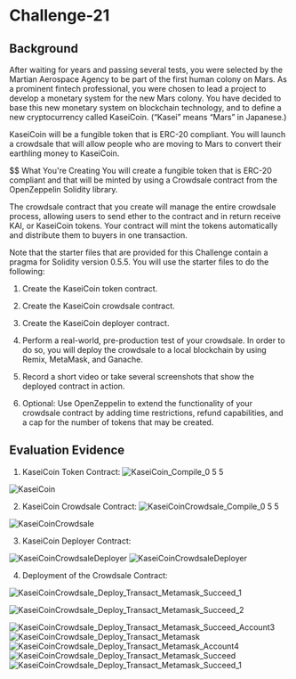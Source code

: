 # Challenge-21

## Background
After waiting for years and passing several tests, you were selected by the Martian Aerospace Agency to be part of the first human colony on Mars. As a prominent fintech professional, you were chosen to lead a project to develop a monetary system for the new Mars colony. You have decided to base this new monetary system on blockchain technology, and to define a new cryptocurrency called KaseiCoin. (“Kasei” means “Mars” in Japanese.)

KaseiCoin will be a fungible token that is ERC-20 compliant. You will launch a crowdsale that will allow people who are moving to Mars to convert their earthling money to KaseiCoin.

$$ What You're Creating
You will create a fungible token that is ERC-20 compliant and that will be minted by using a Crowdsale contract from the OpenZeppelin Solidity library.

The crowdsale contract that you create will manage the entire crowdsale process, allowing users to send ether to the contract and in return receive KAI, or KaseiCoin tokens. Your contract will mint the tokens automatically and distribute them to buyers in one transaction.

Note that the starter files that are provided for this Challenge contain a pragma for Solidity version 0.5.5. You will use the starter files to do the following:

  1. Create the KaseiCoin token contract.

  2. Create the KaseiCoin crowdsale contract.

  3. Create the KaseiCoin deployer contract.

  4. Perform a real-world, pre-production test of your crowdsale. In order to do so, you will deploy the crowdsale to a local blockchain by using Remix, MetaMask, and Ganache.

  5. Record a short video or take several screenshots that show the deployed contract in action.

  6. Optional: Use OpenZeppelin to extend the functionality of your crowdsale contract by adding time restrictions, refund capabilities, and a cap for the number of tokens that may be created.

## Evaluation Evidence

  1. KaseiCoin Token Contract: 
  ![KaseiCoin_Compile_0 5 5](https://user-images.githubusercontent.com/103230949/190037456-bb41b098-5d64-44d7-b1e7-d8c9d23cd761.png)

  ![KaseiCoin](https://user-images.githubusercontent.com/103230949/190037604-62746ce8-acb9-4c52-938a-58d7cd317233.png)

  2. KaseiCoin Crowdsale Contract:
  ![KaseiCoinCrowdsale_Compile_0 5 5](https://user-images.githubusercontent.com/103230949/190037494-1e25d6ce-8fe3-481d-920e-b669d191bd66.png)

  ![KaseiCoinCrowdsale](https://user-images.githubusercontent.com/103230949/190037582-9f2bc0db-f9a9-4a3a-a88b-53e8cf898350.png)

  3. KaseiCoin Deployer Contract:
  
  ![KaseiCoinCrowdsaleDeployer](https://user-images.githubusercontent.com/103230949/190037534-4ad66828-7d1b-464b-a639-b2b2532d0ff6.png)
  ![KaseiCoinCrowdsaleDeployer](https://user-images.githubusercontent.com/103230949/190037888-8cae3c19-c299-4b45-8c52-a05fafa5d5f2.png)

  4. Deployment of the Crowdsale Contract:

![KaseiCoinCrowdsale_Deploy_Transact_Metamask_Succeed_1](https://user-images.githubusercontent.com/103230949/190037636-529eb6b0-fddf-4463-96bf-07b93bcd2700.png)

![KaseiCoinCrowdsale_Deploy_Transact_Metamask_Succeed_2](https://user-images.githubusercontent.com/103230949/190037641-00f6d265-eadc-407f-a58d-f08a56daff8a.png)

![KaseiCoinCrowdsale_Deploy_Transact_Metamask_Succeed_Account3](https://user-images.githubusercontent.com/103230949/190037864-d52c8f1d-4e43-4a74-adad-2fe427996ae2.png)
![KaseiCoinCrowdsale_Deploy_Transact_Metamask](https://user-images.githubusercontent.com/103230949/190037866-c4163aea-f40d-41a7-9110-9657f659c4ce.png)
![KaseiCoinCrowdsale_Deploy_Transact_Metamask_Account4](https://user-images.githubusercontent.com/103230949/190037868-d685684f-1de0-460e-93fa-a38625625e10.png)
![KaseiCoinCrowdsale_Deploy_Transact_Metamask_Succeed](https://user-images.githubusercontent.com/103230949/190037870-a0912ec8-fd6b-4a6c-9ea8-4315b61bc8af.png)
![KaseiCoinCrowdsale_Deploy_Transact_Metamask_Succeed_1](https://user-images.githubusercontent.com/103230949/190037872-2419465e-7c4f-4a57-8660-9d1846b6c689.png)
